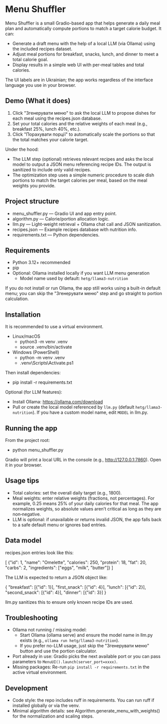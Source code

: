 # Menu Shuffler

Menu Shuffler is a small Gradio-based app that helps generate a daily meal plan and automatically compute portions to match a target calorie budget. It can:

- Generate a draft menu with the help of a local LLM (via Ollama) using the included recipes dataset.
- Adjust meal portions for breakfast, snacks, lunch, and dinner to meet a total calorie goal.
- Display results in a simple web UI with per-meal tables and total calories.

The UI labels are in Ukrainian; the app works regardless of the interface language you use in your browser.

## Demo (What it does)

1. Click "Згенерувати меню" to ask the local LLM to propose dishes for each meal using the recipes.json database.
2. Set your total calories and the relative weights of each meal (e.g., breakfast 25%, lunch 40%, etc.).
3. Click "Порахувати порції" to automatically scale the portions so that the total matches your calorie target.

Under the hood:
- The LLM step (optional) retrieves relevant recipes and asks the local model to output a JSON menu referencing recipe IDs. The output is sanitized to include only valid recipes.
- The optimization step uses a simple numeric procedure to scale dish portions to match the target calories per meal, based on the meal weights you provide.

## Project structure

- menu_shuffler.py — Gradio UI and app entry point.
- algorithm.py — Calorie/portion allocation logic.
- llm.py — Light-weight retrieval + Ollama chat call and JSON sanitization.
- recipes.json — Example recipes database with nutrition info.
- requirements.txt — Python dependencies.

## Requirements

- Python 3.12+ recommended
- pip
- Optional: Ollama installed locally if you want LLM menu generation
  - Model name used by default: `hetg/llama3-nutrition`

If you do not install or run Ollama, the app still works using a built-in default menu; you can skip the "Згенерувати меню" step and go straight to portion calculation.

## Installation

It is recommended to use a virtual environment.

- Linux/macOS
  - python3 -m venv .venv
  - source .venv/bin/activate
- Windows (PowerShell)
  - python -m venv .venv
  - .venv\\Scripts\\Activate.ps1

Then install dependencies:

- pip install -r requirements.txt

Optional (for LLM features):

- Install Ollama: https://ollama.com/download
- Pull or create the local model referenced by `llm.py` (default `hetg/llama3-nutrition`). If you have a custom model name, edit `MODEL` in llm.py.

## Running the app

From the project root:

- python menu_shuffler.py

Gradio will print a local URL in the console (e.g., http://127.0.0.1:7860). Open it in your browser.

## Usage tips

- Total calories: set the overall daily target (e.g., 1800).
- Meal weights: enter relative weights (fractions, not percentages). For example, 0.25 means 25% of your daily calories for that meal. The app normalizes weights, so absolute values aren’t critical as long as they are non‑negative.
- LLM is optional: if unavailable or returns invalid JSON, the app falls back to a safe default menu or ignores bad entries.

## Data model

recipes.json entries look like this:

[
  {"id": 1, "name": "Omelette", "calories": 250, "protein": 18, "fat": 20, "carbs": 2, "ingredients": ["eggs", "milk", "butter"]}
]

The LLM is expected to return a JSON object like:

{
  "breakfast": [{"id": 1}],
  "first_snack": [{"id": 4}],
  "lunch": [{"id": 2}],
  "second_snack": [{"id": 4}],
  "dinner": [{"id": 3}]
}

llm.py sanitizes this to ensure only known recipe IDs are used.

## Troubleshooting

- Ollama not running / missing model:
  - Start Ollama (ollama serve) and ensure the model name in llm.py exists (e.g., `ollama run hetg/llama3-nutrition`).
  - If you prefer no-LLM usage, just skip the "Згенерувати меню" button and use the portion calculator.
- Port already in use: Gradio picks the next available port or you can pass parameters to `MenuUI().launch(server_port=xxxx)`.
- Missing packages: Re-run `pip install -r requirements.txt` in the active virtual environment.

## Development

- Code style: the repo includes ruff in requirements. You can run ruff if installed globally or via the venv.
- Minimal algorithm details: see Algorithm.generate_menu_with_weights() for the normalization and scaling steps.
